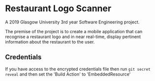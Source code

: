 # Restaurant Logo Scanner

A 2019 Glasgow University 3rd year Software Engineering project.

The premise of the project is to create a mobile application that can recognise a restaurant logo and in near real-time, display pertinent information about the restaurant to the user.

## Credentials
If you have access to the encrypted credentials file then run ```git secret reveal``` and then set the 'Build Action' to 'EmbeddedResource'
